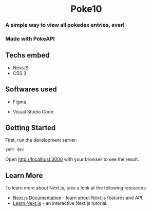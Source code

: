 <h1 align="center">Poke10</h1>

### A simple way to view all pokedex entries, ever!

### Made with PokeAPI

## Techs embed

- NextJS
- CSS 3

## Softwares used

- Figma

- Visual Studio Code

## Getting Started

First, run the development server:

```bash
yarn dev
```

Open [http://localhost:3000](http://localhost:3000) with your browser to see the result.

## Learn More

To learn more about Next.js, take a look at the following resources:

- [Next.js Documentation](https://nextjs.org/docs) - learn about Next.js features and API.
- [Learn Next.js](https://nextjs.org/learn) - an interactive Next.js tutorial.

